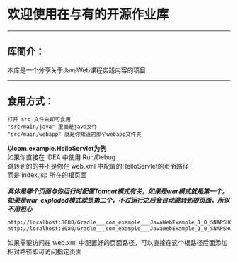 # 欢迎使用在与有的开源作业库
***
## 库简介：
本库是一个分享关于JavaWeb课程实践内容的项目
***
## 食用方式：

~~~
打开 src 文件夹即可食用
"src/main/java" 里面是java文件
"src/main/webapp" 就是你知道的那个webapp文件夹
~~~

**以com.example.HelloServlet为例**<br>
如果你直接在 IDEA 中使用 Run/Debug<br>
跳转到的的并不是你在 web.xml 中配置的HelloServlet的页面路径<br>
而是 index.jsp 所在的根页面<br>
<br>
***具体是哪个页面与你运行时配置Tomcat模式有关，如果是war模式就是第一个，如果是war_exploded模式就是第二个，不过运行之后会自动跳转到根页面，所以不用担心*** <br>
~~~
http://localhost:8080/Gradle___com_example___JavaWebExample_1_0_SNAPSHOT_war/ 
http://localhost:8080/Gradle___com_example___JavaWebExample_1_0_SNAPSHOT_war__exploded_/ 
~~~
如果需要访问在 web.xml 中配置好的页面路径，可以直接在这个根路径后面添加相对路径即可访问指定页面